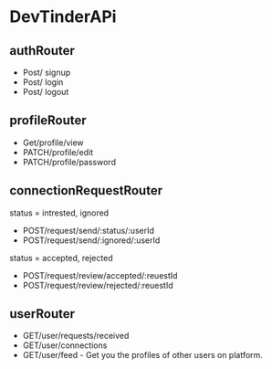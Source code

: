 
# DevTinderAPi

## authRouter
 - Post/ signup
 - Post/ login
 - Post/ logout

 ## profileRouter
 - Get/profile/view
 - PATCH/profile/edit
 - PATCH/profile/password

 ## connectionRequestRouter

  status = intrested, ignored
 - POST/request/send/:status/:userId
 - POST/request/send/:ignored/:userId

 status = accepted, rejected
 - POST/request/review/accepted/:reuestId
 - POST/request/review/rejected/:reuestId

 ## userRouter
 - GET/user/requests/received
 - GET/user/connections
 - GET/user/feed  - Get you the profiles  of other users on platform.